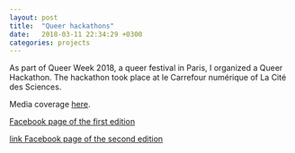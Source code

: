 ```yaml
---
layout: post
title:  "Queer hackathons"
date:   2018-03-11 22:34:29 +0300
categories: projects
---
```

As part of Queer Week 2018, a queer festival in Paris, I organized a Queer Hackathon. The hackathon took place at le Carrefour numérique of La Cité des Sciences.

Media coverage [here](https://www.facebook.com/events/178394702889112/). 

[Facebook page of the first edition](https://www.facebook.com/events/2367615809949586)

[link Facebook page of the second edition](https://www.facebook.com/events/178394702889112/)